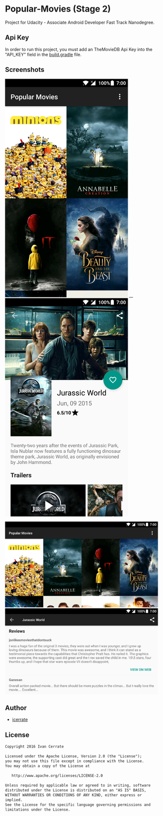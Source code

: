 # Popular-Movies (Stage 2)

Project for Udacity - Associate Android Developer Fast Track Nanodegree.

## Api Key

In order to run this project, you must add an TheMovieDB Api Key into the "API_KEY" field in the [build.gradle](https://github.com/icerrate/Popular-Movies/blob/master/app/build.gradle) file.

## Screenshots

![](https://github.com/icerrate/Popular-Movies/blob/master/art/01.png) __
![](https://github.com/icerrate/Popular-Movies/blob/master/art/02.png)

![](https://github.com/icerrate/Popular-Movies/blob/master/art/03.png)
![](https://github.com/icerrate/Popular-Movies/blob/master/art/04.png)

## Author

* [icerrate](https://github.com/icerrate)

## License

    Copyright 2016 Ivan Cerrate

    Licensed under the Apache License, Version 2.0 (the "License");
    you may not use this file except in compliance with the License.
    You may obtain a copy of the License at

       http://www.apache.org/licenses/LICENSE-2.0

    Unless required by applicable law or agreed to in writing, software
    distributed under the License is distributed on an "AS IS" BASIS,
    WITHOUT WARRANTIES OR CONDITIONS OF ANY KIND, either express or implied.
    See the License for the specific language governing permissions and
    limitations under the License.